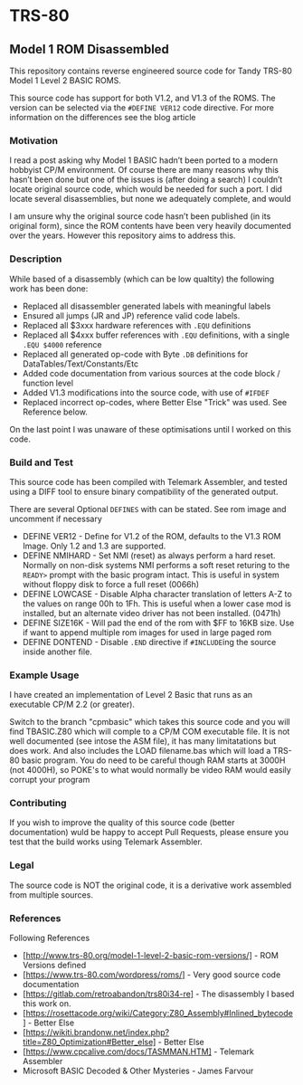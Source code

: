 # TRS-80

## Model 1 ROM Disassembled

This repository contains reverse engineered source code for Tandy TRS-80 Model 1 Level 2 BASIC ROMS. 

This source code has support for both V1.2, and V1.3 of the ROMS. The version can be selected via the `#DEFINE VER12` code directive. For more information on the differences see the blog article

### Motivation

I read a post asking why Model 1 BASIC hadn’t been ported to a modern hobbyist CP/M environment. Of course there are many reasons why this hasn’t been done but one of the issues is (after doing a search) I couldn’t locate original source code, which would be needed for such a port. I did locate several disassemblies, but none we adequately complete, and would 

I am unsure why the original source code hasn’t been published (in its original form), since the ROM contents have been very heavily documented over the years. However this repository aims to address this.

### Description

While based of a disassembly (which can be low qualtity) the following work has been done: 
* Replaced all disassembler generated labels with meaningful labels
* Ensured all jumps (JR and JP) reference valid code labels.
* Replaced all $3xxx hardware references with `.EQU` definitions
* Replaced all $4xxx buffer references with `.EQU` definitions, with a single `.EQU $4000` reference
* Replaced all generated op-code with Byte `.DB` definitions for DataTables/Text/Constants/Etc
* Added code documentation from various sources at the code block / function level
* Added V1.3 modifications into the source code, with use of `#IFDEF`
* Replaced incorrect op-codes, where Better Else "Trick" was used. See Reference below.

On the last point I was unaware of these optimisations until I worked on this code.

### Build and Test

This source code has been compiled with Telemark Assembler, and tested using a DIFF tool to ensure binary compatibility of the generated output.

There are several Optional `DEFINES` with can be stated. See rom image and uncomment if necessary
* DEFINE VER12 - Define for V1.2 of the ROM, defaults to the V1.3 ROM Image. Only 1.2 and 1.3 are supported.
* DEFINE NMIHARD - Set NMI (reset) as always perform a hard reset. Normally on non-disk systems NMI performs a soft reset returing to the `READY>` prompt with the basic program intact. This is useful in system without floppy disk to force a full reset (0066h)
* DEFINE LOWCASE - Disable Alpha character translation of letters A-Z to the values on range 00h to 1Fh. This is useful when a lower case mod is installed, but an alternate video driver has not been installed. (0471h)
* DEFINE SIZE16K - Will pad the end of the rom with $FF to 16KB size. Use if want to append multiple rom images for used in large paged rom
* DEFINE DONTEND - Disable `.END` directive if `#INCLUDE`ing the source inside another file.

### Example Usage

I have created an implementation of Level 2 Basic that runs as an executable CP/M 2.2 (or greater). 

Switch to the branch "cpmbasic" which takes this source code and you will find TBASIC.Z80 which will
comple to a CP/M COM executable file. It is not well documented (see intose the ASM file), it has many
limitatations but does work. And also includes the LOAD filename.bas which will load a TRS-80 basic program.
You do need to be careful though RAM starts at 3000H (not 4000H), so POKE's to what would normally be video
RAM would easily corrupt your program

### Contributing

If you wish to improve the quality of this source code (better documentation) wuld be happy to accept Pull Requests, please ensure you test that the build works using Telemark Assembler.

### Legal

The source code is NOT the original code, it is a derivative work assembled from multiple sources.

### References

Following References
* [http://www.trs-80.org/model-1-level-2-basic-rom-versions/] - ROM Versions defined
* [https://www.trs-80.com/wordpress/roms/] - Very good source code documentation
* [https://gitlab.com/retroabandon/trs80i34-re] - The disassembly I based this work on.
* [https://rosettacode.org/wiki/Category:Z80_Assembly#Inlined_bytecode] - Better Else
* [https://wikiti.brandonw.net/index.php?title=Z80_Optimization#Better_else] - Better Else
* [https://www.cpcalive.com/docs/TASMMAN.HTM] - Telemark Assembler
* Microsoft BASIC Decoded & Other Mysteries - James Farvour

